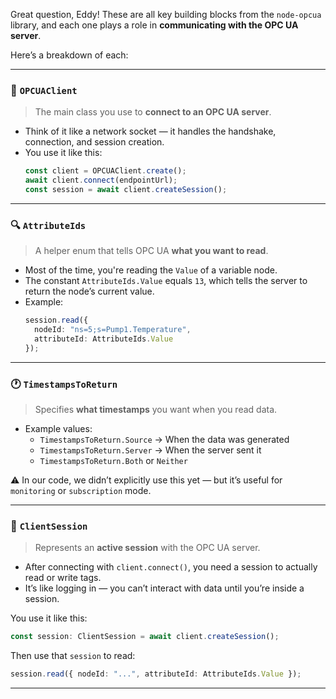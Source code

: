 Great question, Eddy! These are all key building blocks from the `node-opcua` library, and each one plays a role in **communicating with the OPC UA server**.

Here’s a breakdown of each:

---

### 🔧 `OPCUAClient`

> The main class you use to **connect to an OPC UA server**.

- Think of it like a network socket — it handles the handshake, connection, and session creation.
- You use it like this:
  ```ts
  const client = OPCUAClient.create();
  await client.connect(endpointUrl);
  const session = await client.createSession();
  ```

---

### 🔍 `AttributeIds`

> A helper enum that tells OPC UA **what you want to read**.

- Most of the time, you're reading the `Value` of a variable node.
- The constant `AttributeIds.Value` equals `13`, which tells the server to return the node’s current value.
- Example:
  ```ts
  session.read({
    nodeId: "ns=5;s=Pump1.Temperature",
    attributeId: AttributeIds.Value
  });
  ```

---

### 🕐 `TimestampsToReturn`

> Specifies **what timestamps** you want when you read data.

- Example values:  
  - `TimestampsToReturn.Source` → When the data was generated  
  - `TimestampsToReturn.Server` → When the server sent it  
  - `TimestampsToReturn.Both` or `Neither`

⚠️ In our code, we didn’t explicitly use this yet — but it’s useful for `monitoring` or `subscription` mode.

---

### 🤝 `ClientSession`

> Represents an **active session** with the OPC UA server.

- After connecting with `client.connect()`, you need a session to actually read or write tags.
- It’s like logging in — you can’t interact with data until you’re inside a session.

You use it like this:

```ts
const session: ClientSession = await client.createSession();
```

Then use that `session` to read:

```ts
session.read({ nodeId: "...", attributeId: AttributeIds.Value });
```

---



